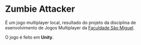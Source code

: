 # Zumbie Attacker

É um jogo multiplayer local, resultado do projeto da disciplina de  esenvolvimento de Jogos Multiplayer da [Faculdade São Miguel](http://www.faculdadesaomiguel.com.br/).

O jogo é feito em  **Unity**.
